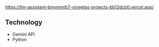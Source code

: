 https://llm-assistant-bnymnnib7-vineetas-projects-bb12dcb0.vercel.app/
## Technology
- Gemini API
- Python
